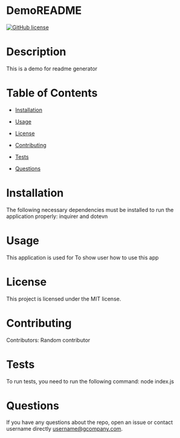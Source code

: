 
# DemoREADME
[![GitHub license](https://img.shields.io/badge/license-MIT-blue.svg)](https://github.com/username/DemoREADME)
# Description

This is a demo for readme generator

# Table of Contents 

* [Installation](#installation)

* [Usage](#usage)

* [License](#license)

* [Contributing](#contributing)

* [Tests](#tests)

* [Questions](#questions)

# Installation

The following necessary dependencies must be installed to run the application properly: inquirer and dotevn

# Usage

​This application is used for To show user how to use this app

# License

This project is licensed under the MIT license.

# Contributing

​Contributors: Random contributor

# Tests

To run tests, you need to run the following command: node index.js

# Questions

If you have any questions about the repo, open an issue or contact username directly username@gcompany.com.

